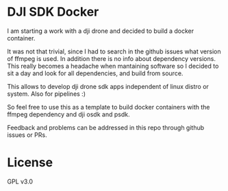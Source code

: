 # DJI SDK Docker

I am starting a work with a dji drone and  decided to build a docker container.

It was not that trivial, since I had to search in the github issues what version of ffmpeg is used. In addition there is no info  about dependency versions.
This really becomes a headache when mantaining software so I decided to sit a day and look for all dependencies, and build from source. 

This allows to develop dji drone sdk apps independent of linux distro or system. Also for pipelines :) 

So feel free to use this as a template to build docker containers with the ffmpeg dependency and dji osdk and psdk.

Feedback and problems can be addressed in this repo through github issues or PRs.

# License

GPL v3.0

